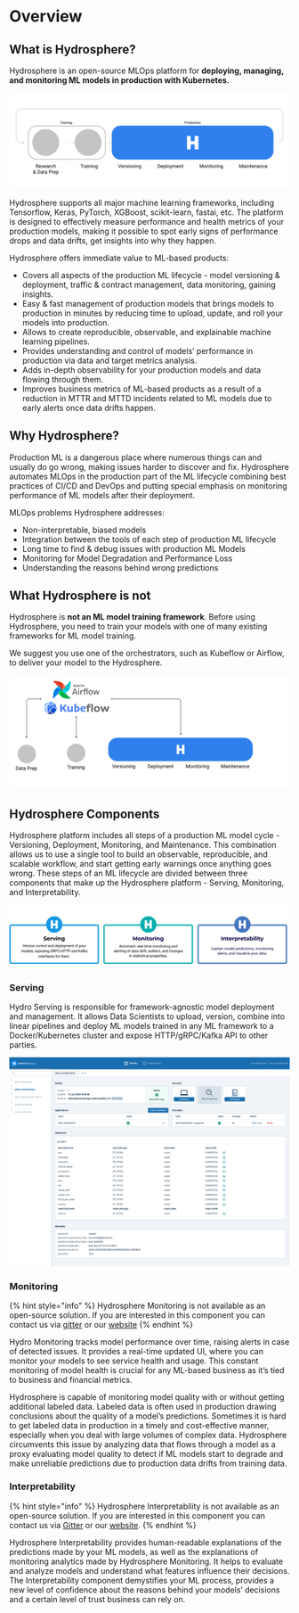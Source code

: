 # Overview

## What is Hydrosphere?

Hydrosphere is an open-source MLOps platform for **deploying, managing, and monitoring ML models in production with Kubernetes.**

![](../.gitbook/assets/ml_workflow_with_hydrosphere%20%281%29%20%284%29%20%286%29%20%286%29%20%282%29.png)

Hydrosphere supports all major machine learning frameworks, including Tensorflow, Keras, PyTorch, XGBoost, scikit-learn, fastai, etc. The platform is designed to effectively measure performance and health metrics of your production models, making it possible to spot early signs of performance drops and data drifts, get insights into why they happen.

Hydrosphere offers immediate value to ML-based products:

* Сovers all aspects of the production ML lifecycle - model versioning & deployment, traffic & contract management, data monitoring, gaining insights.
* Easy & fast management of production models that brings models to production in minutes by reducing time to upload, update, and roll your models into production. 
* Allows to create reproducible, observable, and explainable machine learning pipelines.
* Provides understanding and control of models’ performance in production via data and target metrics analysis.
* Adds in-depth observability for your production models and data flowing through them. 
* Improves business metrics of ML-based products as a result of a reduction in MTTR and MTTD incidents related to ML models due to early alerts once data drifts happen.

## Why Hydrosphere?

Production ML is a dangerous place where numerous things can and usually do go wrong, making issues harder to discover and fix. Hydrosphere automates MLOps in the production part of the ML lifecycle combining best practices of CI/CD and DevOps and putting special emphasis on monitoring performance of ML models after their deployment.

MLOps problems Hydrosphere addresses:

* Non-interpretable, biased models
* Integration between the tools of each step of production ML lifecycle
* Long time to find & debug issues with production ML Models
* Monitoring for Model Degradation and Performance Loss
* Understanding the reasons behind wrong predictions  

## What Hydrosphere is not

Hydrosphere is **not an ML model training framework**. Before using Hydrosphere, you need to train your models with one of many existing frameworks for ML model training.

We suggest you use one of the orchestrators, such as Kubeflow or Airflow, to deliver your model to the Hydrosphere.

![](../.gitbook/assets/hydrosphere_and_kubeflow%20%281%29%20%285%29%20%287%29%20%287%29%20%283%29.png)

## Hydrosphere Components

Hydrosphere platform includes all steps of a production ML model cycle - Versioning, Deployment, Monitoring, and Maintenance. This combination allows us to use a single tool to build an observable, reproducible, and scalable workflow, and start getting early warnings once anything goes wrong. These steps of an ML lifecycle are divided between three components that make up the Hydrosphere platform - Serving, Monitoring, and Interpretability.

![Hydrosphere Platform Components](../.gitbook/assets/hydrosphere_components%20%281%29%20%284%29%20%286%29%20%286%29.png)

### Serving

Hydro Serving is responsible for framework-agnostic model deployment and management. It allows Data Scientists to upload, version, combine into linear pipelines and deploy ML models trained in any ML framework to a Docker/Kubernetes cluster and expose HTTP/gRPC/Kafka API to other parties.

![](../.gitbook/assets/serving_screenshot%20%281%29%20%284%29%20%286%29%20%286%29%20%282%29.png)

### Monitoring

{% hint style="info" %}
Hydrosphere Monitoring is not available as an open-source solution. If you are interested in this component you can contact us via [gitter](https://gitter.im/Hydrospheredata/hydro-serving) or our [website](https://hydrosphere.io)
{% endhint %}

Hydro Monitoring tracks model performance over time, raising alerts in case of detected issues. It provides a real-time updated UI, where you can monitor your models to see service health and usage. This constant monitoring of model health is crucial for any ML-based business as it’s tied to business and financial metrics.

Hydrosphere is capable of monitoring model quality with or without getting additional labeled data. Labeled data is often used in production drawing conclusions about the quality of a model’s predictions. Sometimes it is hard to get labeled data in production in a timely and cost-effective manner, especially when you deal with large volumes of complex data. Hydrosphere circumvents this issue by analyzing data that flows through a model as a proxy evaluating model quality to detect if ML models start to degrade and make unreliable predictions due to production data drifts from training data.

### Interpretability

{% hint style="info" %}
Hydrosphere Interpretability is not available as an open-source solution. If you are interested in this component you can contact us via [Gitter](https://gitter.im/Hydrospheredata/hydro-serving) or our [website](https://hydrosphere.io).
{% endhint %}

Hydrosphere Interpretability provides human-readable explanations of the predictions made by your ML models, as well as the explanations of monitoring analytics made by Hydrosphere Monitoring. It helps to evaluate and analyze models and understand what features influence their decisions. The Interpretability component demystifies your ML process, provides a new level of confidence about the reasons behind your models’ decisions and a certain level of trust business can rely on.


